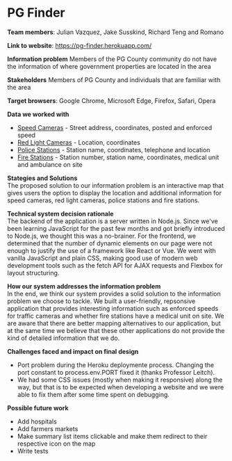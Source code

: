 # PG Finder

**Team members**: Julian Vazquez, Jake Susskind, Richard Teng and Romano

**Link to website**: https://pg-finder.herokuapp.com/

**Information problem**
Members of the PG County community do not have the information of where government properties are located in the area

**Stakeholders**
Members of PG County and individuals that are familiar with the area

**Target browsers**: Google Chrome, Microsoft Edge, Firefox, Safari, Opera

**Data we worked with**

- [Speed Cameras](https://data.princegeorgescountymd.gov/resource/mnkf-cu5c.json) - Street address, coordinates, posted and enforced speed
- [Red Light Cameras](https://data.princegeorgescountymd.gov/resource/3a3p-zwvz.json) - Location, coordinates
- [Police Stations](https://data.princegeorgescountymd.gov/resource/qkn8-5mhu.json) - Station name, coordinates, telephone and location
- [Fire Stations](https://data.princegeorgescountymd.gov/resource/bzf2-94qx.json) - Station number, station name, coordinates, medical unit and ambulance on site

**Stategies and Solutions**<br>
The proposed solution to our information problem is an interactive map that gives users the option to display the location and additional information for speed cameras, red light cameras, police stations and fire stations.

**Technical system decision rationale**<br>
The backend of the application is a server written in Node.js. Since we've been learning JavaScript for the past few months and got briefly introduced to Node.js, we thought this was a no-brainer.
For the frontend, we determined that the number of dynamic elements on our page were not enough to justify the use of a framework like React or Vue. We went with vanilla JavaScript and plain CSS, making good use of modern web development tools such as the fetch API for AJAX requests and Flexbox for layout structuring.

**How our system addresses the information problem**<br>
In the end, we think our system provides a solid solution to the information problem we choose to tackle. We built a user-friendly, repsonsive application that provides interesting information such as enforced speeds for traffic cameras and whether fire stations have a medical unit on site. We are aware that there are better mapping alternatives to our application, but at the same time we believe that these other applications do not provide the kind of detailed information that we do.

**Challenges faced and impact on final design**

- Port problem during the Heroku deploymente process. Changing the port constant to process.env.PORT fixed it (thanks Professor Leitch).
- We had some CSS issues (mostly when making it responsive) along the way, but that is to be expected when developing a website and we were able to fix them after some time spent on debugging.

**Possible future work**

- Add hospitals
- Add farmers markets
- Make summary list items clickable and make them redirect to their respective icon on the map
- Write tests
